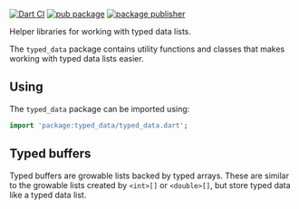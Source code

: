 [![Dart CI](https://github.com/dart-lang/core/actions/workflows/typed_data.yaml/badge.svg)](https://github.com/dart-lang/core/actions/workflows/typed_data.yaml)
[![pub package](https://img.shields.io/pub/v/typed_data.svg)](https://pub.dev/packages/typed_data)
[![package publisher](https://img.shields.io/pub/publisher/typed_data.svg)](https://pub.dev/packages/typed_data/publisher)

Helper libraries for working with typed data lists.

The `typed_data` package contains utility functions and classes that makes working with typed data lists easier.

## Using

The `typed_data` package can be imported using:

```dart
import 'package:typed_data/typed_data.dart';
```

## Typed buffers

Typed buffers are growable lists backed by typed arrays. These are similar to
the growable lists created by `<int>[]` or `<double>[]`, but store typed data
like a typed data list.

